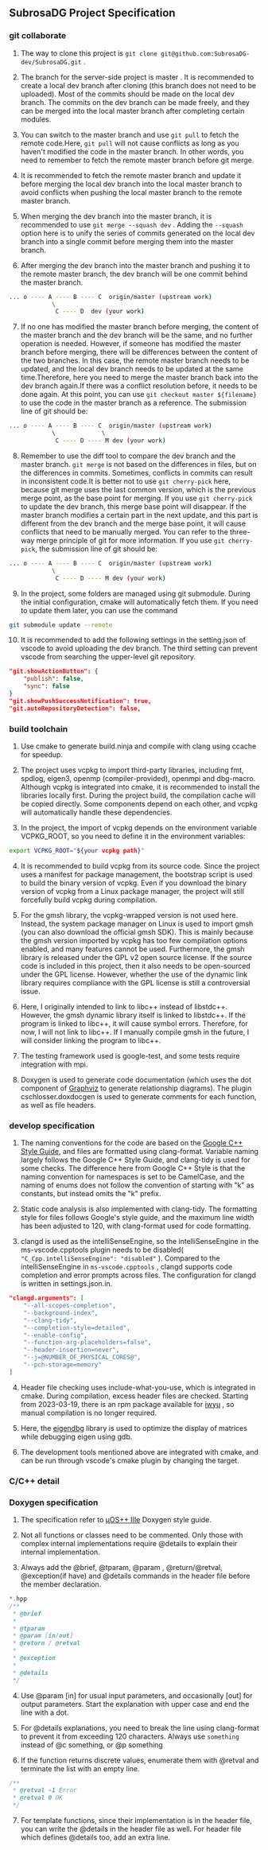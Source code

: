 ## SubrosaDG Project Specification

### git collaborate

1. The way to clone this project is `git clone git@github.com:SubrosaDG-dev/SubrosaDG.git` .

2. The branch for the server-side project is master . It is recommended to create a local dev branch after cloning (this branch does not need to be uploaded). Most of the commits should be made on the local dev branch. The commits on the dev branch can be made freely, and they can be merged into the local master branch after completing certain modules.

3. You can switch to the master branch and use `git pull` to fetch the remote code.Here, `git pull` will not cause conflicts as long as you haven't modified the code in the master branch. In other words, you need to remember to fetch the remote master branch before git merge.

4. It is recommended to fetch the remote master branch and update it before merging the local dev branch into the local master branch to avoid conflicts when pushing the local master branch to the remote master branch.

5. When merging the dev branch into the master branch, it is recommended to use `git merge --squash dev` . Adding the `--squash` option here is to unify the series of commits generated on the local dev branch into a single commit before merging them into the master branch.

6. After merging the dev branch into the master branch and pushing it to the remote master branch, the dev branch will be one commit behind the master branch.
```bash
... o ---- A ---- B ---- C  origin/master (upstream work)
            \
             C ---- D  dev (your work)
```

7. If no one has modified the master branch before merging, the content of the master branch and the dev branch will be the same, and no further operation is needed. However, if someone has modified the master branch before merging, there will be differences between the content of the two branches. In this case, the remote master branch needs to be updated, and the local dev branch needs to be updated at the same time.Therefore, here you need to merge the master branch back into the dev branch again.If there was a conflict resolution before, it needs to be done again. At this point, you can use `git checkout master ${filename}` to use the code in the master branch as a reference. The submission line of git should be:
```bash
... o ---- A ---- B ---- C  origin/master (upstream work)
            \             \
             C ---- D ---- M dev (your work)
```

8. Remember to use the diff tool to compare the dev branch and the master branch. `git merge` is not based on the differences in files, but on the differences in commits. Sometimes, conflicts in commits can result in inconsistent code.It is better not to use `git cherry-pick` here, because git merge uses the last common version, which is the previous merge point, as the base point for merging. If you use `git cherry-pick` to update the dev branch, this merge base point will disappear. If the master branch modifies a certain part in the next update, and this part is different from the dev branch and the merge base point, it will cause conflicts that need to be manually merged. You can refer to the three-way merge principle of git for more information. If you use `git cherry-pick`, the submission line of git should be:
```bash
... o ---- A ---- B ---- C  origin/master (upstream work)
            \
             C ---- D ---- M dev (your work)
```

9. In the project, some folders are managed using git submodule. During the initial configuration, cmake will automatically fetch them. If you need to update them later, you can use the command
```bash
git submodule update --remote
```

10. It is recommended to add the following settings in the setting.json of vscode to avoid uploading the dev branch. The third setting can prevent vscode from searching the upper-level git repository.
```json
"git.showActionButton": {
    "publish": false,
    "sync": false
}
"git.showPushSuccessNotification": true,
"git.autoRepositoryDetection": false,
```

### build toolchain

1. Use cmake to generate build.ninja and compile with clang using ccache for speedup.

2. The project uses vcpkg to import third-party libraries, including fmt, spdlog, eigen3, openmp (compiler-provided), openmpi and dbg-macro. Although vcpkg is integrated into cmake, it is recommended to install the libraries locally first. During the project build, the compilation cache will be copied directly. Some components depend on each other, and vcpkg will automatically handle these dependencies.

3. In the project, the import of vcpkg depends on the environment variable VCPKG_ROOT, so you need to define it in the environment variables:
```bash
export VCPKG_ROOT="${your vcpkg path}"
```
4. It is recommended to build vcpkg from its source code. Since the project uses a manifest for package management, the bootstrap script is used to build the binary version of vcpkg. Even if you download the binary version of vcpkg from a Linux package manager, the project will still forcefully build vcpkg during compilation.

5. For the gmsh library, the vcpkg-wrapped version is not used here. Instead, the system package manager on Linux is used to import gmsh (you can also download the official gmsh SDK). This is mainly because the gmsh version imported by vcpkg has too few compilation options enabled, and many features cannot be used. Furthermore, the gmsh library is released under the GPL v2 open source license. If the source code is included in this project, then it also needs to be open-sourced under the GPL license. However, whether the use of the dynamic link library requires compliance with the GPL license is still a controversial issue.

6. Here, I originally intended to link to libc++ instead of libstdc++. However, the gmsh dynamic library itself is linked to libstdc++. If the program is linked to libc++, it will cause symbol errors. Therefore, for now, I will not link to libc++. If I manually compile gmsh in the future, I will consider linking the program to libc++.

7. The testing framework used is google-test, and some tests require integration with mpi.

8. Doxygen is used to generate code documentation (which uses the dot component of [Graphviz](https://www.graphviz.org) to generate relationship diagrams). The plugin cschlosser.doxdocgen is used to generate comments for each function, as well as file headers.

### develop specification

1. The naming conventions for the code are based on the [Google C++ Style Guide](https://google.github.io/styleguide/cppguide.html), and files are formatted using clang-format. Variable naming largely follows the Google C++ Style Guide, and clang-tidy is used for some checks. The difference here from Google C++ Style is that the naming convention for namespaces is set to be CamelCase, and the naming of enums does not follow the convention of starting with "k" as constants, but instead omits the "k" prefix.

2. Static code analysis is also implemented with clang-tidy. The formatting style for files follows Google's style guide, and the maximum line width has been adjusted to 120, with clang-format used for code formatting.

3. clangd is used as the intelliSenseEngine, so the intelliSenseEngine in the ms-vscode.cpptools plugin needs to be disabled( `"C_Cpp.intelliSenseEngine": "disabled"` ). Compared to the intelliSenseEngine in `ms-vscode.cpptools` , clangd supports code completion and error prompts across files. The configuration for clangd is written in settings.json.in.
```json
"clangd.arguments": [
    "--all-scopes-completion",
    "--background-index",
    "--clang-tidy",
    "--completion-style=detailed",
    "--enable-config",
    "--function-arg-placeholders=false",
    "--header-insertion=never",
    "--j=@NUMBER_OF_PHYSICAL_CORES@",
    "--pch-storage=memory"
]
```

4. Header file checking uses include-what-you-use, which is integrated in cmake. During compilation, excess header files are checked. Starting from 2023-03-19, there is an rpm package available for [iwyu](https://src.fedoraproject.org/rpms/iwyu) , so manual compilation is no longer required.

5. Here, the [eigendbg](https://github.com/dmillard/eigengdb) library is used to optimize the display of matrices while debugging eigen using gdb.

6. The development tools mentioned above are integrated with cmake, and can be run through vscode's cmake plugin by changing the target.

### C/C++ detail

### Doxygen specification

1. The specification refer to [µOS++ IIIe](http://micro-os-plus.github.io/develop/doxygen-style-guide) Doxygen style guide.

2. Not all functions or classes need to be commented. Only those with complex internal implementations require @details to explain their internal implementation.

3. Always add the @brief, @tparam, @param , @return/@retval, @exception(if have) and @details commands in the header file before the member declaration.
```cpp
*.hpp
/**
 * @brief
 *
 * @tparam
 * @param [in/out]
 * @return / @retval
 *
 * @exception
 *
 * @details
 */
```

4. Use @param [in] for usual input parameters, and occasionally [out] for output parameters. Start the explanation with upper case and end the line with a dot.

5. For @details explanations, you need to break the line using clang-format to prevent it from exceeding 120 characters. Always use `something` instead of @c something, or @p something

6. If the function returns discrete values, enumerate them with @retval and terminate the list with an empty line.
```cpp
/**
 * @retval -1 Error
 * @retval 0 OK
 */
```

7. For template functions, since their implementation is in the header file, you can write the @details in the header file as well. For header file which defines @details too, add an extra line.
